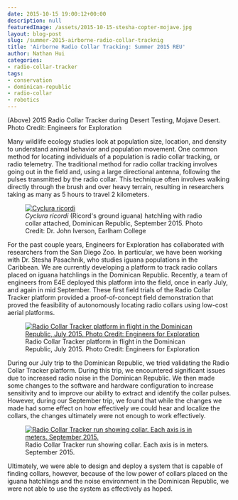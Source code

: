 ```yaml
---
date: 2015-10-15 19:00:12+00:00
description: null
featuredImage: /assets/2015-10-15-stesha-copter-mojave.jpg
layout: blog-post
slug: /summer-2015-airborne-radio-collar-tracknig
title: 'Airborne Radio Collar Tracking: Summer 2015 REU'
author: Nathan Hui
categories:
- radio-collar-tracker
tags:
- conservation
- dominican-republic
- radio-collar
- robotics
---
```

(Above) 2015 Radio Collar Tracker during Desert Testing, Mojave Desert. Photo Credit: Engineers for Exploration

Many wildlife ecology studies look at population size, location, and density to understand animal behavior and population movement. One common method for locating individuals of a population is radio collar tracking, or radio telemetry. The traditional method for radio collar tracking involves going out in the field and, using a large directional antenna, following the pulses transmitted by the radio collar. This technique often involves walking directly through the brush and over heavy terrain, resulting in researchers taking as many as 5 hours to travel 2 kilometers.

<figure>
<a href="{{'/assets/2015-10-15-c-ricordi.jpg' | absolute_url}}"><img src="{{'/assets/2015-10-15-c-ricordi.jpg' | resize: '1024x768'}}" alt="Cyclura ricordi"></a>
<figcaption><em>Cyclura ricordi</em> (Ricord's ground iguana) hatchling with radio collar attached, Dominican Republic, September 2015. Photo Credit: Dr. John Iverson, Earlham College</figcaption>
</figure>

For the past couple years, Engineers for Exploration has collaborated with researchers from the San Diego Zoo. In particular, we have been working with Dr. Stesha Pasachnik, who studies iguana populations in the Caribbean. We are currently developing a platform to track radio collars placed on iguana hatchlings in the Dominican Republic. Recently, a team of engineers from E4E deployed this platform into the field, once in early July, and again in mid September. These first field trials of the Radio Collar Tracker platform provided a proof-of-concept field demonstration that proved the feasibility of autonomously locating radio collars using low-cost aerial platforms.

<figure>
<a href="{{'/assets/2015-10-15-dom-rep-takeoff.jpg' | absolute_url}}"><img src="{{'/assets/2015-10-15-dom-rep-takeoff.jpg' | resize: '1024x768'}}" alt="Radio Collar Tracker platform in flight in the Dominican Republic, July 2015. Photo Credit: Engineers for Exploration"></a>
<figcaption>Radio Collar Tracker platform in flight in the Dominican Republic, July 2015. Photo Credit: Engineers for Exploration</figcaption>
</figure>

During our July trip to the Dominican Republic, we tried validating the Radio Collar Tracker platform. During this trip, we encountered significant issues due to increased radio noise in the Dominican Republic. We then made some changes to the software and hardware configuration to increase sensitivity and to improve our ability to extract and identify the collar pulses. However, during our September trip, we found that while the changes we made had some effect on how effectively we could hear and localize the collars, the changes ultimately were not enough to work effectively.

<figure>
<a href="{{'/assets/2015-10-15-result.png' | absolute_url}}"><img src="{{'/assets/2015-10-15-result.png' | resize: '1024x768'}}" alt="Radio Collar Tracker run showing collar. Each axis is in meters. September 2015."></a>
<figcaption>Radio Collar Tracker run showing collar. Each axis is in meters. September 2015.</figcaption>
</figure>

Ultimately, we were able to design and deploy a system that is capable of finding collars, however, because of the low power of collars placed on the iguana hatchlings and the noise environment in the Dominican Republic, we were not able to use the system as effectively as hoped.
